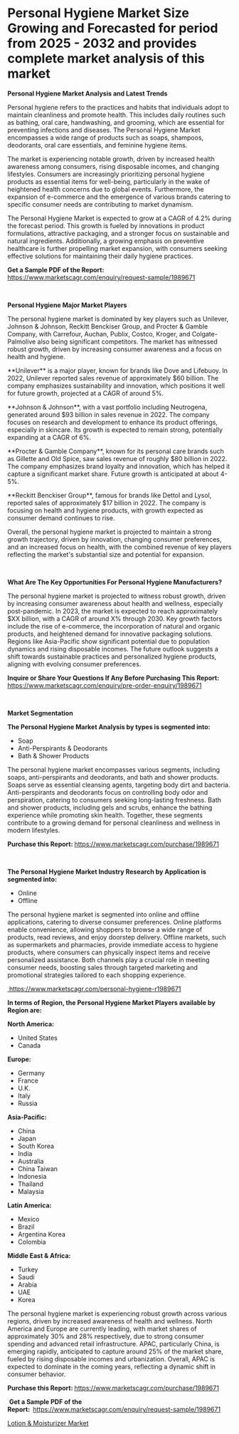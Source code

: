 <p><h1>Personal Hygiene Market Size Growing and Forecasted for period from 2025 - 2032 and provides complete market analysis of this market</h1></p><p><strong>Personal Hygiene Market Analysis and Latest Trends</strong></p>
<p><p>Personal hygiene refers to the practices and habits that individuals adopt to maintain cleanliness and promote health. This includes daily routines such as bathing, oral care, handwashing, and grooming, which are essential for preventing infections and diseases. The Personal Hygiene Market encompasses a wide range of products such as soaps, shampoos, deodorants, oral care essentials, and feminine hygiene items.</p><p>The market is experiencing notable growth, driven by increased health awareness among consumers, rising disposable incomes, and changing lifestyles. Consumers are increasingly prioritizing personal hygiene products as essential items for well-being, particularly in the wake of heightened health concerns due to global events. Furthermore, the expansion of e-commerce and the emergence of various brands catering to specific consumer needs are contributing to market dynamism.</p><p>The Personal Hygiene Market is expected to grow at a CAGR of 4.2% during the forecast period. This growth is fueled by innovations in product formulations, attractive packaging, and a stronger focus on sustainable and natural ingredients. Additionally, a growing emphasis on preventive healthcare is further propelling market expansion, with consumers seeking effective solutions for maintaining their daily hygiene practices.</p></p>
<p><strong>Get a Sample PDF of the Report:&nbsp;</strong> <a href="https://www.marketscagr.com/enquiry/request-sample/1989671?utm_campaign=2485&utm_medium=2&utm_source=Github&utm_content=ia&utm_term=05042025&utm_id=personal-hygiene">https://www.marketscagr.com/enquiry/request-sample/1989671</a></p>
<p>&nbsp;</p>
<p><strong>Personal Hygiene Major Market Players</strong></p>
<p><p>The personal hygiene market is dominated by key players such as Unilever, Johnson & Johnson, Reckitt Benckiser Group, and Procter & Gamble Company, with Carrefour, Auchan, Publix, Costco, Kroger, and Colgate-Palmolive also being significant competitors. The market has witnessed robust growth, driven by increasing consumer awareness and a focus on health and hygiene.</p><p>**Unilever** is a major player, known for brands like Dove and Lifebuoy. In 2022, Unilever reported sales revenue of approximately $60 billion. The company emphasizes sustainability and innovation, which positions it well for future growth, projected at a CAGR of around 5%.</p><p>**Johnson & Johnson**, with a vast portfolio including Neutrogena, generated around $93 billion in sales revenue in 2022. The company focuses on research and development to enhance its product offerings, especially in skincare. Its growth is expected to remain strong, potentially expanding at a CAGR of 6%.</p><p>**Procter & Gamble Company**, known for its personal care brands such as Gillette and Old Spice, saw sales revenue of roughly $80 billion in 2022. The company emphasizes brand loyalty and innovation, which has helped it capture a significant market share. Future growth is anticipated at about 4-5%.</p><p>**Reckitt Benckiser Group**, famous for brands like Dettol and Lysol, reported sales of approximately $17 billion in 2022. The company is focusing on health and hygiene products, with growth expected as consumer demand continues to rise.</p><p>Overall, the personal hygiene market is projected to maintain a strong growth trajectory, driven by innovation, changing consumer preferences, and an increased focus on health, with the combined revenue of key players reflecting the market's substantial size and potential for expansion.</p></p>
<p>&nbsp;</p>
<p><strong>What Are The Key Opportunities For Personal Hygiene Manufacturers?</strong></p>
<p><p>The personal hygiene market is projected to witness robust growth, driven by increasing consumer awareness about health and wellness, especially post-pandemic. In 2023, the market is expected to reach approximately $XX billion, with a CAGR of around X% through 2030. Key growth factors include the rise of e-commerce, the incorporation of natural and organic products, and heightened demand for innovative packaging solutions. Regions like Asia-Pacific show significant potential due to population dynamics and rising disposable incomes. The future outlook suggests a shift towards sustainable practices and personalized hygiene products, aligning with evolving consumer preferences.</p></p>
<p><strong>Inquire or Share Your Questions If Any Before Purchasing This Report:</strong> <a href="https://www.marketscagr.com/enquiry/pre-order-enquiry/1989671?utm_campaign=2485&utm_medium=2&utm_source=Github&utm_content=ia&utm_term=05042025&utm_id=personal-hygiene">https://www.marketscagr.com/enquiry/pre-order-enquiry/1989671</a></p>
<p>&nbsp;</p>
<p><strong>Market Segmentation</strong></p>
<p><strong>The Personal Hygiene Market Analysis by types is segmented into:</strong></p>
<p><ul><li>Soap</li><li>Anti-Perspirants & Deodorants</li><li>Bath & Shower Products</li></ul></p>
<p><p>The personal hygiene market encompasses various segments, including soaps, anti-perspirants and deodorants, and bath and shower products. Soaps serve as essential cleansing agents, targeting body dirt and bacteria. Anti-perspirants and deodorants focus on controlling body odor and perspiration, catering to consumers seeking long-lasting freshness. Bath and shower products, including gels and scrubs, enhance the bathing experience while promoting skin health. Together, these segments contribute to a growing demand for personal cleanliness and wellness in modern lifestyles.</p></p>
<p><strong>Purchase this Report:&nbsp;</strong><a href="https://www.marketscagr.com/purchase/1989671?utm_campaign=2485&utm_medium=2&utm_source=Github&utm_content=ia&utm_term=05042025&utm_id=personal-hygiene">https://www.marketscagr.com/purchase/1989671</a></p>
<p>&nbsp;</p>
<p><strong>The Personal Hygiene Market Industry Research by Application is segmented into:</strong></p>
<p><ul><li>Online</li><li>Offline</li></ul></p>
<p><p>The personal hygiene market is segmented into online and offline applications, catering to diverse consumer preferences. Online platforms enable convenience, allowing shoppers to browse a wide range of products, read reviews, and enjoy doorstep delivery. Offline markets, such as supermarkets and pharmacies, provide immediate access to hygiene products, where consumers can physically inspect items and receive personalized assistance. Both channels play a crucial role in meeting consumer needs, boosting sales through targeted marketing and promotional strategies tailored to each shopping experience.</p></p>
<p><a href="https://www.marketscagr.com/personal-hygiene-r1989671?utm_campaign=2485&utm_medium=2&utm_source=Github&utm_content=ia&utm_term=05042025&utm_id=personal-hygiene">&nbsp;https://www.marketscagr.com/personal-hygiene-r1989671</a></p>
<p><strong>In terms of Region, the Personal Hygiene Market Players available by Region are:</strong></p>
<p>
    <p> <strong> North America: </strong>
        <ul>
            <li>United States</li>
            <li>Canada</li>
        </ul>
        </p> 
    <p> <strong> Europe: </strong>
        <ul>
            <li>Germany</li>
            <li>France</li>
            <li>U.K.</li>
            <li>Italy</li>
            <li>Russia</li>
        </ul>
        </p> 
    <p> <strong> Asia-Pacific: </strong>
        <ul>
            <li>China</li>
            <li>Japan</li>
            <li>South Korea</li>
            <li>India</li>
            <li>Australia</li>
            <li>China Taiwan</li>
            <li>Indonesia</li>
            <li>Thailand</li>
            <li>Malaysia</li>
        </ul>
        </p> 
    <p> <strong> Latin America: </strong>
        <ul>
            <li>Mexico</li>
            <li>Brazil</li>
            <li>Argentina Korea</li>
            <li>Colombia</li>
        </ul>
        </p> 
    <p> <strong> Middle East & Africa: </strong>
        <ul>
            <li>Turkey</li>
            <li>Saudi</li>
            <li>Arabia</li>
            <li>UAE</li>
            <li>Korea</li>
        </ul>
    </p>
    </p>
<p><p>The personal hygiene market is experiencing robust growth across various regions, driven by increased awareness of health and wellness. North America and Europe are currently leading, with market shares of approximately 30% and 28% respectively, due to strong consumer spending and advanced retail infrastructure. APAC, particularly China, is emerging rapidly, anticipated to capture around 25% of the market share, fueled by rising disposable incomes and urbanization. Overall, APAC is expected to dominate in the coming years, reflecting a dynamic shift in consumer behavior.</p></p>
<p><strong>Purchase this Report: </strong><a href="https://www.marketscagr.com/purchase/1989671?utm_campaign=2485&utm_medium=2&utm_source=Github&utm_content=ia&utm_term=05042025&utm_id=personal-hygiene">https://www.marketscagr.com/purchase/1989671</a></p>
<p>&nbsp;<strong>Get a Sample PDF of the Report:&nbsp;&nbsp;</strong><a href="https://www.marketscagr.com/enquiry/request-sample/1989671?utm_campaign=2485&utm_medium=2&utm_source=Github&utm_content=ia&utm_term=05042025&utm_id=personal-hygiene">https://www.marketscagr.com/enquiry/request-sample/1989671</a></p>
<p><strong></strong></p>
<p><p><a href="https://github.com/mayabungard8092/Market-Research-Report-List-1/blob/main/lotion-moisturizer-market.md?utm_campaign=2485&utm_medium=2&utm_source=Github&utm_content=ia&utm_term=05042025&utm_id=personal-hygiene">Lotion & Moisturizer Market</a></p></p>